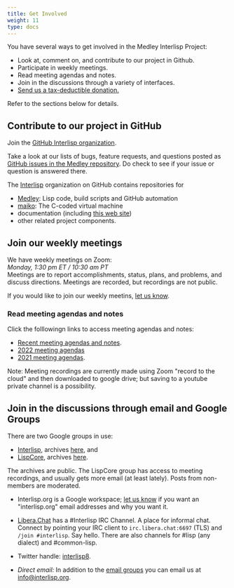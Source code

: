 ```yaml
---
title: Get Involved
weight: 11
type: docs
---
```


You have several ways to get involved in the Medley Interlisp Project:

* Look at, comment on, and contribute to our project in Github.
* Participate in weekly meetings.
* Read meeting agendas and notes.
* Join in the discussions through a variety of interfaces.
* [Send us a tax-deductible donation.](donate)

Refer to the sections below for details.

## Contribute to our project in GitHub

Join the [GitHub Interlisp organization](https://github.com/orgs/Interlisp/people).

Take a look at our lists of bugs, feature requests, and questions posted as [GitHub issues in the Medley repository](https://github.com/Interlisp/medley/issues). Do check to see if your issue or question is answered there.

The [Interlisp](https://github.com/Interlisp) organization on GitHub contains repositories for

* [Medley](https://github.com/Interlisp/medley): Lisp code, build scripts and GitHub automation
* [maiko](https://github.com/Interlisp/maiko): The C-coded virtual machine
* documentation (including [this web site](https://github.com/Interlisp/Interlisp.github.io))
* other related project components. 


## Join our weekly meetings

We have weekly meetings on Zoom:  
_Monday, 1:30 pm ET / 10:30 am PT_  
 Meetings are to report accomplishments, status, plans, and problems, and discuss directions. Meetings are recorded, but recordings are not public.  

If you would like to join our weekly meetins, [let us know](mailto:info@interlisp.org).

### Read meeting agendas and notes

Click the folllowingn links to access meeting agendas and notes:

* [Recent meeting agendas and notes](https://docs.google.com/document/d/15Oc1k_nKjBG8p25RtsRdsjF7Xv25S258LiG35Vm3jAE/edit?usp=sharing).
* [2022 meeting agendas](2022meetings)
* [2021 meeting agendas](2021meetings).

Note:  Meeting recordings are currently made using Zoom "record to the cloud" and then downloaded to google drive; but saving to a youtube private channel is a possibility.

## Join in the discussions through email and Google Groups

There are two Google groups in use:

* [Interlisp](mailto:interlisp@googlegroups.com), archives [here](https://groups.google.com/u/1/g/interlisp), and
* [LispCore](mailto:lispcore@googlegroups.com), archives [here](https://groups.google.com/u/1/g/lispcore).

The archives are public. The LispCore group has access to meeting recordings, and usually gets more email (at least lately). Posts from non-members are moderated.

* Interlisp.org is a Google workspace; [let us know](mailto:info@interlisp.org) if you want an "interlisp.org" email addresses and why you want it.

* [Libera.Chat](https://libera.chat) has a #Interlisp IRC Channel. A place for informal chat. Connect by pointing your IRC client to `irc.libera.chat:6697` (TLS) and `/join #interlisp`. Say hello. There are also channels for #lisp (any dialect) and #common-lisp.

* Twitter handle: [interlisp8](https://twitter.com/interlisp8).

* *Direct email:* In addition to the [email groups](#email-and-access-groups) you can email us at [info@interlisp.org](mailto:info@interlisp.org).


